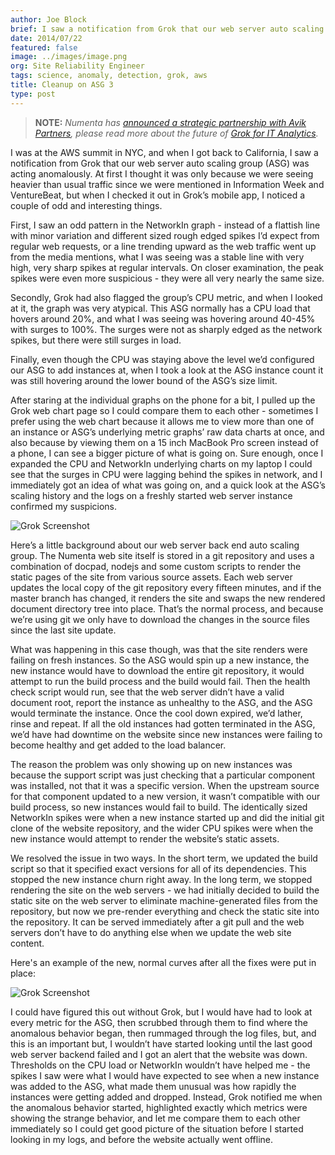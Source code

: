 ```yaml
---
author: Joe Block
brief: I saw a notification from Grok that our web server auto scaling group (ASG) was acting anomalously. At first I thought it was only because we were heavier
date: 2014/07/22
featured: false
image: ../images/image.png
org: Site Reliability Engineer
tags: science, anomaly, detection, grok, aws
title: Cleanup on ASG 3
type: post
---
```


> **NOTE:** *Numenta has
  [announced a strategic partnership with Avik Partners](/press/2015/08/19/numenta-announces-licensing-of-grok-for-it-to-avik-partners/),
  please read more about the future of
  [Grok for IT Analytics](http://grokstream.com).*

I was at the AWS summit in NYC, and when I got back to California, I saw a
notification from Grok that our web server auto scaling group (ASG) was acting
anomalously. At first I thought it was only because we were seeing heavier than
usual traffic since we were mentioned in Information Week and VentureBeat, but
when I checked it out in Grok’s mobile app, I noticed a couple of odd and
interesting things.

First, I saw an odd pattern in the NetworkIn graph - instead of a flattish line
with minor variation and different sized rough edged spikes I’d expect from
regular web requests, or a line trending upward as the web traffic went up from
the media mentions, what I was seeing was a stable line with very high, very
sharp spikes at regular intervals. On closer examination, the peak spikes were
even more suspicious - they were all very nearly the same size.

Secondly, Grok had also flagged the group’s CPU metric, and when I looked at it,
the graph was very atypical. This ASG normally has a CPU load that hovers around
20%, and what I was seeing was hovering around 40-45% with surges to 100%. The
surges were not as sharply edged as the network spikes, but there were still
surges in load.

Finally, even though the CPU was staying above the level we’d configured our ASG
to add instances at, when I took a look at the ASG instance count it was still
hovering around the lower bound of the ASG’s size limit.

After staring at the individual graphs on the phone for a bit, I pulled up the
Grok web chart page so I could compare them to each other - sometimes I prefer
using the web chart because it allows me to view more than one of an instance or
ASG’s underlying metric graphs’ raw data charts at once, and also because by
viewing them on a 15 inch MacBook Pro screen instead of a phone, I can see a
bigger picture of what is going on. Sure enough, once I expanded the CPU and
NetworkIn underlying charts on my laptop I could see that the surges in CPU were
lagging behind the spikes in network, and I immediately got an idea of what was
going on, and a quick look at the ASG’s scaling history and the logs on a
freshly started web server instance confirmed my suspicions.

![Grok Screenshot](../images/ASG-failing.png "Grok Screenshot")

Here’s a little background about our web server back end auto scaling group. The
Numenta web site itself is stored in a git repository and uses a combination of
docpad, nodejs and some custom scripts to render the static pages of the site
from various source assets. Each web server updates the local copy of the git
repository every fifteen minutes, and if the master branch has changed, it
renders the site and swaps the new rendered document directory tree into place.
That’s the normal process, and because we’re using git we only have to download
the changes in the source files since the last site update.

What was happening in this case though, was that the site renders were failing
on fresh instances. So the ASG would spin up a new instance, the new instance
would have to download the entire git repository, it would attempt to run the
build process and the build would fail. Then the health check script would run,
see that the web server didn’t have a valid document root, report the instance
as unhealthy to the ASG, and the ASG would terminate the instance. Once the cool
down expired, we’d lather, rinse and repeat. If all the old instances had gotten
terminated in the ASG, we’d have had downtime on the website since new instances
were failing to become healthy and get added to the load balancer.

The reason the problem was only showing up on new instances was because the
support script was just checking that a particular component was installed, not
that it was a specific version. When the upstream source for that component
updated to a new version, it wasn’t compatible with our build process, so new
instances would fail to build. The identically sized NetworkIn spikes were when
a new instance started up and did the initial git clone of the website
repository, and the wider CPU spikes were when the new instance would attempt to
render the website’s static assets.

We resolved the issue in two ways. In the short term, we updated the build
script so that it specified exact versions for all of its dependencies. This
stopped the new instance churn right away. In the long term, we stopped
rendering the site on the web servers - we had initially decided to build the
static site on the web server to eliminate machine-generated files from the
repository, but now we pre-render everything and check the static site into the
repository. It can be served immediately after a git pull and the web servers
don’t have to do anything else when we update the web site content.

Here's an example of the new, normal curves after all the fixes were put in
place:

![Grok Screenshot](../images/ASG-healthy.png "Grok Screenshot")

I could have figured this out without Grok, but I would have had to look at
every metric for the ASG, then scrubbed through them to find where the anomalous
behavior began, then rummaged through the log files, but, and this is an
important but, I wouldn’t have started looking until the last good web server
backend failed and I got an alert that the website was down. Thresholds on the
CPU load or NetworkIn wouldn’t have helped me - the spikes I saw were what I
would have expected to see when a new instance was added to the ASG, what made
them unusual was how rapidly the instances were getting added and dropped.
Instead, Grok notified me when the anomalous behavior started, highlighted
exactly which metrics were showing the strange behavior, and let me compare them
to each other immediately so I could get good picture of the situation before I
started looking in my logs, and before the website actually went offline.
